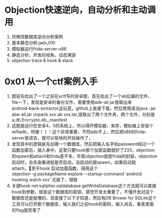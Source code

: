 # Objection快速逆向，自动分析和主动调用
1. 仿微信数据库逆向分析案例
2. 基本静态分析:jadx,010
3. 模拟器运行frida-server-x86
4. 静态分析，开发的视角，动态溯源
5. objection trace & hook & stack

# 0x01 从一个ctf案例入手
1. 题目先给出了一个之前在xctf写的安卓题，首先给出了一个ab后缀的文件，file一下，发现是安卓的备份文件，需要使用ade-all.jar提取出来  
android-back-extractor这玩意，github上直接下载，然后使用语法java -jar abe-all.jar unpack xxx.ab xxx.tar,提取出了两个文件夹，两个文件，分别是a,db,Encrypto.db,_manifest
2. 这题是运行在安卓4，5的系统上，所以得开模拟器，来弄，模拟器上安装个wifiadb，桥接！！！这个非常重要，不然adb不上，然后把x86的frida-server放进去，就可以愉快的开始操作了，
3. 发现其中的逻辑是先创建一个数据库，然后把输入名字和password经过一个函数加密后，插入表中，这里只要hook那个加密函数就好了233，objection的spawn和attach和frida差不多，毕竟objection就是frida的封装，objection启动时，会先查看进程是否启动，没启动的就spawn，如果启动就attach，至于hook 启动加载函数，得用这个  
objection -g packageName explore --startup-command 'android hooking watch xxx'
无敌了，很稳
4. 关键hook net.sqlipher.sqldatabase.getWriteDatabase这个方法就可以直接hook到参数，就是这个数据库的密钥，感觉开发太重要了，不懂开发对这个数据库还是挺懵的，百度搜了以下才知道，然后有DB Brower for SQLite这个工具可以打开那个数据库，输入我们之前hook的密码，输入进去，看表里面的flag就完事了
